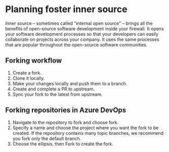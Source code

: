 # Planning foster inner source
Inner source – sometimes called "internal open source" – brings all the benefits of open-source software development inside your firewall.
It opens your software development processes so that your developers can easily collaborate on projects across your company.
It uses the same processes that are popular throughout the open-source software communities.

## Forking workflow

1. Create a fork.
2. Clone it locally.
3. Make your changes locally and push them to a branch.
4. Create and complete a PR to upstream.
5. Sync your fork to the latest from upstream.

## Forking repositories in Azure DevOps

1. Navigate to the repository to fork and choose fork.
2. Specify a name and choose the project where you want the fork to be created. If the repository contains many topic branches, we recommend you fork only the default branch.
3. Choose the ellipsis, then Fork to create the fork.